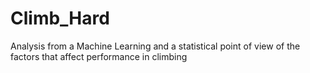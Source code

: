 # Climb_Hard
Analysis from a Machine Learning and a statistical point of view of the factors that affect performance in climbing
